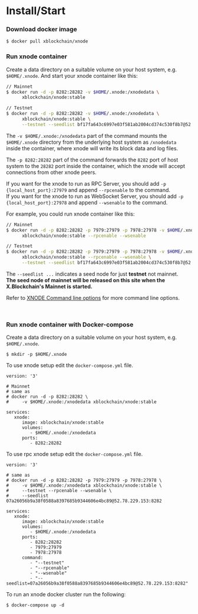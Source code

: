 # Install/Start

### Download docker image
```bash
$ docker pull xblockchain/xnode
```

### Run xnode container
Create a data directory on a suitable volume on your host system, e.g. `$HOME/.xnode`.
And start your xnode container like this:

```bash
// Mainnet
$ docker run -d -p 8282:28282 -v $HOME/.xnode:/xnodedata \
      xblockchain/xnode:stable
```

```bash
// Testnet
$ docker run -d -p 8282:28282 -v $HOME/.xnode:/xnodedata \
      xblockchain/xnode:stable \
      --testnet --seedlist bf17fa643c6997e03f581ab2004cd374c530f8b7@52.78.229.153:8282
```


The `-v $HOME/.xnode:/xnodedata` part of the command mounts the `$HOME/.xnode` directory from the underlying host system as `/xnodedata` inside the container, where xnode will write its block data and log files.

The `-p 8282:28282` part of the command forwards the `8282` port of host system to the `28282` port inside the container, which the xnode will accept connections from other xnode peers.

If you want for the xnode to run as RPC Server, you should add `-p {local_host_port}:27979` and append `--rpcenable` to the command.  
If you want for the xnode to run as WebSocket Server, you should add `-p {local_host_port}:27978` and append `--wsenable` to the command.  

For example, you could run xnode container like this:  
```bash
// Mainnet
$ docker run -d -p 8282:28282 -p 7979:27979 -p 7978:27978 -v $HOME/.xnode:/xnodedata \
      xblockchain/xnode:stable --rpcenable --wsenable
```

```bash
// Testnet
$ docker run -d -p 8282:28282 -p 7979:27979 -p 7978:27978 -v $HOME/.xnode:/xnodedata \
      xblockchain/xnode:stable --rpcenable --wsenable \
      --testnet --seedlist bf17fa643c6997e03f581ab2004cd374c530f8b7@52.78.229.153:8282
```

The `--seedlist ...` indicates a seed node for just **testnet** not mainnet.  
**The seed node of mainnet will be released on this site when the X.Blockchain's Mainnet is started.**  

Refer to [XNODE Command line options](#xnode-command-line-options) for more command line options.

</br>

### Run xnode container with Docker-compose

Create a data directory on a suitable volume on your host system, e.g. `$HOME/.xnode`.

```shell
$ mkdir -p $HOME/.xnode
```

To use xnode setup edit the `docker-compose.yml` file.
```
version: '3'

# Mainnet
# same as
# docker run -d -p 8282:28282 \
#     -v $HOME/.xnode:/xnodedata xblockchain/xnode:stable

services:
   xnode:
      image: xblockchain/xnode:stable
      volumes:
         - $HOME/.xnode:/xnodedata
      ports:
         - 8282:28282
```


To use rpc xnode setup edit the `docker-compose.yml` file.
```
version: '3'

# same as
# docker run -d -p 8282:28282 -p 7979:27979 -p 7978:27978 \
#     -v $HOME/.xnode:/xnodedata xblockchain/xnode:stable \
#     --testnet --rpcenable --wsenable \
#     --seedlist 07a26056b9a38f0588a8397685b9344606e4bc89@52.78.229.153:8282

services:
   xnode:
      image: xblockchain/xnode:stable
      volumes:
         - $HOME/.xnode:/xnodedata
      ports:
         - 8282:28282
         - 7979:27979
         - 7978:27978
      command:
         - "--testnet"
         - "--rpcenable"
         - "--wsenable"
         - "--seedlist=07a26056b9a38f0588a8397685b9344606e4bc89@52.78.229.153:8282"
```

To run an xnode docker cluster run the following:

```shell
$ docker-compose up -d
```
